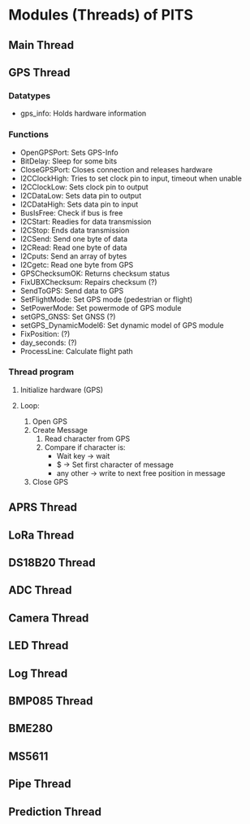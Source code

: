 # Modules (Threads) of PITS

## Main Thread

## GPS Thread

### Datatypes

- gps_info: Holds hardware information

### Functions

- OpenGPSPort: Sets GPS-Info
- BitDelay: Sleep for some bits
- CloseGPSPort: Closes connection and releases hardware
- I2CClockHigh: Tries to set clock pin to input, timeout when unable
- I2CClockLow: Sets clock pin to output
- I2CDataLow: Sets data pin to output
- I2CDataHigh: Sets data pin to input
- BusIsFree: Check if bus is free
- I2CStart: Readies for data transmission
- I2CStop: Ends data transmission
- I2CSend: Send one byte of data
- I2CRead: Read one byte of data
- I2Cputs: Send an array of bytes
- I2Cgetc: Read one byte from GPS
- GPSChecksumOK: Returns checksum status
- FixUBXChecksum: Repairs checksum (?)
- SendToGPS: Send data to GPS
- SetFlightMode: Set GPS mode (pedestrian or flight)
- SetPowerMode: Set powermode of GPS module
- setGPS_GNSS: Set GNSS (?)
- setGPS_DynamicModel6: Set dynamic model of GPS module
- FixPosition: (?)
- day_seconds: (?)
- ProcessLine: Calculate flight path

### Thread program

1. Initialize hardware (GPS)

2. Loop:

   1. Open GPS
   2. Create Message
      1. Read character from GPS
      2. Compare if character is:
         - Wait key -> wait
         - \$ -> Set first character of message
         - any other -> write to next free position in message
   3. Close GPS

## APRS Thread

## LoRa Thread

## DS18B20 Thread

## ADC Thread

## Camera Thread

## LED Thread

## Log Thread

## BMP085 Thread

## BME280

## MS5611

## Pipe Thread

## Prediction Thread
